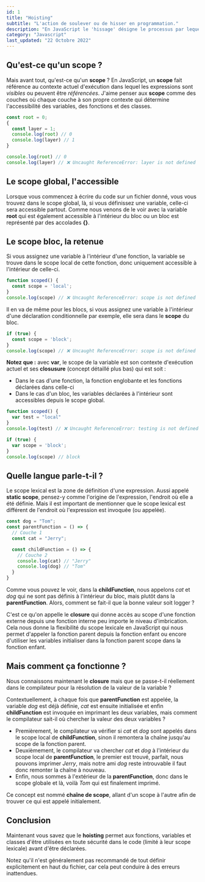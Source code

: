 ```yaml
---
id: 1
title: "Hoisting"
subtitle: "L'action de soulever ou de hisser en programmation."
description: "En JavaScript le 'hissage' désigne le processus par lequel le compilateur déplace la déclaration des fonctions, des variables ou des classes vers le haut de leur scope, avant l'exécution du code..."
category: "Javascript"
last_updated: "22 Octobre 2022"
---
```


## Qu'est-ce qu'un scope ?

Mais avant tout, qu'est-ce qu'un **scope** ? En JavaScript, un **scope** fait référence au contexte actuel d'exécution dans lequel les expressions sont *visibles* ou peuvent être *référencées*. J'aime penser aux **scope** comme des couches où chaque couche à son propre contexte qui détermine l'accessibilité des variables, des fonctions et des classes.

```js
const root = 0;
{
  const layer = 1;
  console.log(root) // 0
  console.log(layer) // 1
}

console.log(root) // 0
console.log(layer) // ❌ Uncaught ReferenceError: layer is not defined
```

## Le scope global, l'accessible 

Lorsque vous commencez à écrire du code sur un fichier donné, vous vous trouvez dans le scope global, là, si vous définissez une variable, celle-ci sera accessible partout. Comme nous venons de le voir avec la variable **root** qui est également accessible à l'intérieur du bloc ou un bloc est représenté par des accolades **{}**.

## Le scope bloc, la retenue

Si vous assignez une variable à l'intérieur d'une fonction, la variable se trouve dans le scope local de cette fonction, donc uniquement accessible à l'intérieur de celle-ci.

```js
function scoped() {
  const scope = 'local';
}
console.log(scope) // ❌ Uncaught ReferenceError: scope is not defined 
```

Il en va de même pour les blocs, si vous assignez une variable à l'intérieur d'une déclaration conditionnelle par exemple, elle sera dans le **scope** du bloc.

```js
if (true) {
  const scope = 'block';
}
console.log(scope) // ❌ Uncaught ReferenceError: scope is not defined
```
**Notez que :** avec **var**, le scope de la variable est son contexte d'exécution actuel et ses **closusure** (concept détaillé plus bas) qui est soit :
- Dans le cas d'une fonction, la fonction englobante et les fonctions déclarées dans celle-ci
- Dans le cas d'un bloc, les variables déclarées à l'intérieur sont accessibles depuis le scope global.

```js
function scoped() {
  var test = "local" 
}
console.log(test) // ❌ Uncaught ReferenceError: testing is not defined

if (true) {
  var scope = 'block';
}
console.log(scope) // block
```

## Quelle langue parle-t-il ?

Le scope lexical est la zone de définition d'une expression. Aussi appelé **static scope**, pensez-y comme l'origine de l'expression, l'endroit où elle a été définie. 
Mais il est important de mentionner que le scope lexical est différent de l'endroit où l'expression est invoquée (ou appelée).

```js
const dog = "Tom";
const parentFunction = () => {
  // Couche 1
  const cat = "Jerry";

  const childFunction = () => {
    // Couche 2
    console.log(cat) // "Jerry"
    console.log(dog) // "Tom"
  }
}
```

Comme vous pouvez le voir, dans la **childFunction**, nous appelons *cat* et *dog* qui ne sont pas définis à l'intérieur du bloc, mais plutôt dans la **parentFunction**. Alors, comment se fait-il que la bonne valeur soit logger ?

C'est ce qu'on appelle le **closure** qui donne accès au scope d'une fonction externe depuis une fonction interne peu importe le niveau d'imbrication. 
Cela nous donne la flexibilité du scope lexicale en JavaScript qui nous permet d'appeler la fonction parent depuis la fonction enfant ou encore d'utiliser les variables initialiser dans la fonction parent scope dans la fonction enfant.

## Mais comment ça fonctionne ?

Nous connaissons maintenant le **closure** mais que se passe-t-il réellement dans le compilateur pour la résolution de la valeur de la variable ?

Contextuellement, à chaque fois que **parentFunction** est appelée, la variable *dog* est déjà définie, *cat* est ensuite initialisée et enfin **childFunction** est invoquée en imprimant les deux variables, mais comment le compilateur sait-il où chercher la valeur des deux variables ?
- Premièrement, le compilateur va vérifier si *cat* et *dog* sont appelés dans le scope local de **childFunction**, sinon il remontera la chaîne jusqu'au scope de la fonction parent.
- Deuxièmement, le compilateur va chercher *cat* et *dog* à l'intérieur du scope local de **parentFunction**, le premier est trouvé, parfait, nous pouvons imprimer *Jerry*, mais notre ami *dog* reste introuvable il faut donc remonter la chaîne à nouveau.
- Enfin, nous sommes à l'extérieur de la **parentFunction**, donc dans le scope globale et là, voilà *Tom* qui est finalement imprimé.

Ce concept est nommé **chaîne de scope**, allant d'un scope à l'autre afin de trouver ce qui est appelé initialement.

## Conclusion
Maintenant vous savez que le **hoisting** permet aux fonctions, variables et classes d'être utilisées en toute sécurité dans le code (limité à leur scope lexicale) avant d'être déclarées.

Notez qu'il n'est généralement pas recommandé de tout définir explicitement en haut du fichier, car cela peut conduire à des erreurs inattendues.